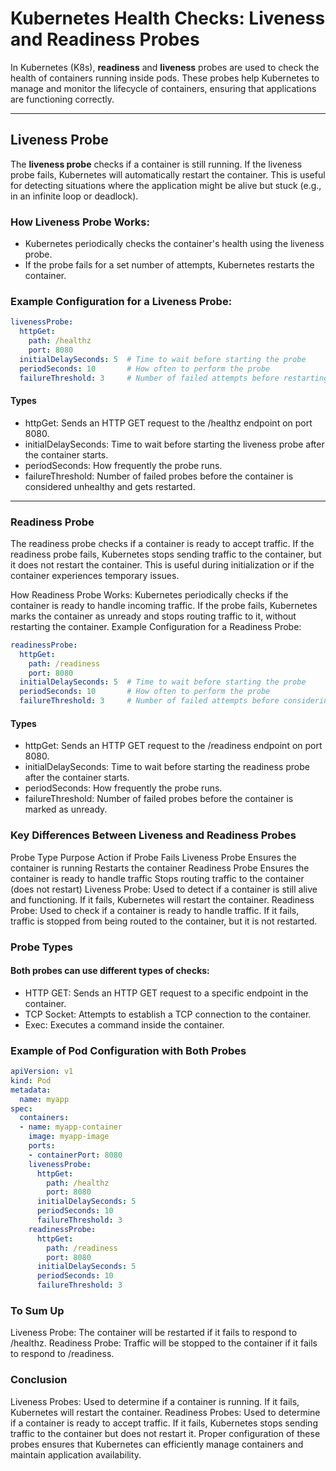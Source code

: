 # Kubernetes Health Checks: Liveness and Readiness Probes

In Kubernetes (K8s), **readiness** and **liveness** probes are used to check the health of containers running inside pods. These probes help Kubernetes to manage and monitor the lifecycle of containers, ensuring that applications are functioning correctly.


---

## Liveness Probe

The **liveness probe** checks if a container is still running. If the liveness probe fails, Kubernetes will automatically restart the container. This is useful for detecting situations where the application might be alive but stuck (e.g., in an infinite loop or deadlock).

### How Liveness Probe Works:
- Kubernetes periodically checks the container's health using the liveness probe.
- If the probe fails for a set number of attempts, Kubernetes restarts the container.

### Example Configuration for a Liveness Probe:

```yaml
livenessProbe:
  httpGet:
    path: /healthz
    port: 8080
  initialDelaySeconds: 5  # Time to wait before starting the probe
  periodSeconds: 10       # How often to perform the probe
  failureThreshold: 3     # Number of failed attempts before restarting the container
```
#### Types
- httpGet: Sends an HTTP GET request to the /healthz endpoint on port 8080.
- initialDelaySeconds: Time to wait before starting the liveness probe after the container starts.
- periodSeconds: How frequently the probe runs.
- failureThreshold: Number of failed probes before the container is considered unhealthy and gets restarted.


---

### Readiness Probe
The readiness probe checks if a container is ready to accept traffic. If the readiness probe fails, Kubernetes stops sending traffic to the container, but it does not restart the container. This is useful during initialization or if the container experiences temporary issues.

How Readiness Probe Works:
Kubernetes periodically checks if the container is ready to handle incoming traffic.
If the probe fails, Kubernetes marks the container as unready and stops routing traffic to it, without restarting the container.
Example Configuration for a Readiness Probe:

```yml
readinessProbe:
  httpGet:
    path: /readiness
    port: 8080
  initialDelaySeconds: 5  # Time to wait before starting the probe
  periodSeconds: 10       # How often to perform the probe
  failureThreshold: 3     # Number of failed attempts before considering the container unready
```
#### Types

- httpGet: Sends an HTTP GET request to the /readiness endpoint on port 8080.
- initialDelaySeconds: Time to wait before starting the readiness probe after the container starts.
- periodSeconds: How frequently the probe runs.
- failureThreshold: Number of failed probes before the container is marked as unready.


### Key Differences Between Liveness and Readiness Probes
Probe Type	Purpose	Action if Probe Fails
Liveness Probe	Ensures the container is running	Restarts the container
Readiness Probe	Ensures the container is ready to handle traffic	Stops routing traffic to the container (does not restart)
Liveness Probe: Used to detect if a container is still alive and functioning. If it fails, Kubernetes will restart the container.
Readiness Probe: Used to check if a container is ready to handle traffic. If it fails, traffic is stopped from being routed to the container, but it is not restarted.

### Probe Types
#### Both probes can use different types of checks:

- HTTP GET: Sends an HTTP GET request to a specific endpoint in the container.
- TCP Socket: Attempts to establish a TCP connection to the container.
- Exec: Executes a command inside the container.


### Example of Pod Configuration with Both Probes

```yaml
apiVersion: v1
kind: Pod
metadata:
  name: myapp
spec:
  containers:
  - name: myapp-container
    image: myapp-image
    ports:
    - containerPort: 8080
    livenessProbe:
      httpGet:
        path: /healthz
        port: 8080
      initialDelaySeconds: 5
      periodSeconds: 10
      failureThreshold: 3
    readinessProbe:
      httpGet:
        path: /readiness
        port: 8080
      initialDelaySeconds: 5
      periodSeconds: 10
      failureThreshold: 3
```

### To Sum Up

Liveness Probe: The container will be restarted if it fails to respond to /healthz.
Readiness Probe: Traffic will be stopped to the container if it fails to respond to /readiness.

### Conclusion

Liveness Probes: Used to determine if a container is running. If it fails, Kubernetes will restart the container.
Readiness Probes: Used to determine if a container is ready to accept traffic. If it fails, Kubernetes stops sending traffic to the container but does not restart it.
Proper configuration of these probes ensures that Kubernetes can efficiently manage containers and maintain application availability.
